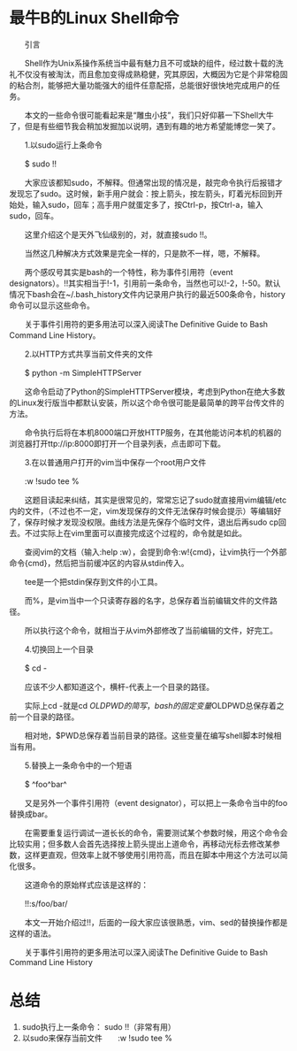 最牛B的Linux Shell命令
==================================

　　引言

　　Shell作为Unix系操作系统当中最有魅力且不可或缺的组件，经过数十载的洗礼不仅没有被淘汰，而且愈加变得成熟稳健，究其原因，大概因为它是个非常稳固的粘合剂，能够把大量功能强大的组件任意配搭，总能很好很快地完成用户的任务。

　　本文的一些命令很可能看起来是“雕虫小技”，我们只好仰慕一下Shell大牛了，但是有些细节我会稍加发掘加以说明，遇到有趣的地方希望能博您一笑了。

　　1.以sudo运行上条命令

　　$ sudo !!

　　大家应该都知sudo，不解释。但通常出现的情况是，敲完命令执行后报错才发现忘了sudo。这时候，新手用户就会：按上箭头，按左箭头，盯着光标回到开始处，输入sudo，回车；高手用户就蛋定多了，按Ctrl-p，按Ctrl-a，输入sudo，回车。

　　这里介绍这个是天外飞仙级别的，对，就直接sudo !!。

　　当然这几种解决方式效果是完全一样的，只是款不一样，嗯，不解释。

　　两个感叹号其实是bash的一个特性，称为事件引用符（event designators）。!!其实相当于!-1，引用前一条命令，当然也可以!-2，!-50。默认情况下bash会在~/.bash_history文件内记录用户执行的最近500条命令，history命令可以显示这些命令。

　　关于事件引用符的更多用法可以深入阅读The Definitive Guide to Bash Command Line History。

　　2.以HTTP方式共享当前文件夹的文件

　　$ python -m SimpleHTTPServer

　　这命令启动了Python的SimpleHTTPServer模块，考虑到Python在绝大多数的Linux发行版当中都默认安装，所以这个命令很可能是最简单的跨平台传文件的方法。

　　命令执行后将在本机8000端口开放HTTP服务，在其他能访问本机的机器的浏览器打开ttp://ip:8000即打开一个目录列表，点击即可下载。

　　3.在以普通用户打开的vim当中保存一个root用户文件

　　:w !sudo tee %

　　这题目读起来纠结，其实是很常见的，常常忘记了sudo就直接用vim编辑/etc内的文件，（不过也不一定，vim发现保存的文件无法保存时候会提示）等编辑好了，保存时候才发现没权限。曲线方法是先保存个临时文件，退出后再sudo cp回去。不过实际上在vim里面可以直接完成这个过程的，命令就是如此。

　　查阅vim的文档（输入:help :w），会提到命令:w!{cmd}，让vim执行一个外部命令{cmd}，然后把当前缓冲区的内容从stdin传入。

　　tee是一个把stdin保存到文件的小工具。

　　而%，是vim当中一个只读寄存器的名字，总保存着当前编辑文件的文件路径。

　　所以执行这个命令，就相当于从vim外部修改了当前编辑的文件，好完工。

　　4.切换回上一个目录

　　$ cd -

　　应该不少人都知道这个，横杆-代表上一个目录的路径。

　　实际上cd -就是cd $OLDPWD的简写，bash的固定变量$OLDPWD总保存着之前一个目录的路径。

　　相对地，$PWD总保存着当前目录的路径。这些变量在编写shell脚本时候相当有用。

　　5.替换上一条命令中的一个短语

　　$ ^foo^bar^

　　又是另外一个事件引用符（event designator），可以把上一条命令当中的foo替换成bar。

　　在需要重复运行调试一道长长的命令，需要测试某个参数时候，用这个命令会比较实用；但多数人会首先选择按上箭头提出上道命令，再移动光标去修改某参数，这样更直观，但效率上就不够使用引用符高，而且在脚本中用这个方法可以简化很多。

　　这道命令的原始样式应该是这样的：

　　!!:s/foo/bar/

　　本文一开始介绍过!!，后面的一段大家应该很熟悉，vim、sed的替换操作都是这样的语法。

　　关于事件引用符的更多用法可以深入阅读The Definitive Guide to Bash Command Line History





总结
=========================================================
1. sudo执行上一条命令： sudo !!（非常有用）
2. 以sudo来保存当前文件　　:w !sudo tee %
